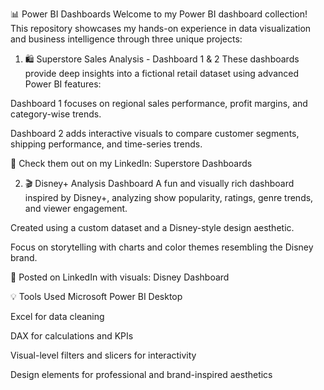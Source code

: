 📊 Power BI Dashboards
Welcome to my Power BI dashboard collection! This repository showcases my hands-on experience in data visualization and business intelligence through three unique projects:

1. 🛍️ Superstore Sales Analysis - Dashboard 1 & 2
These dashboards provide deep insights into a fictional retail dataset using advanced Power BI features:

Dashboard 1 focuses on regional sales performance, profit margins, and category-wise trends.

Dashboard 2 adds interactive visuals to compare customer segments, shipping performance, and time-series trends.

🔗 Check them out on my LinkedIn: Superstore Dashboards

2. 🎬 Disney+ Analysis Dashboard
A fun and visually rich dashboard inspired by Disney+, analyzing show popularity, ratings, genre trends, and viewer engagement.

Created using a custom dataset and a Disney-style design aesthetic.

Focus on storytelling with charts and color themes resembling the Disney brand.

📌 Posted on LinkedIn with visuals: Disney Dashboard

💡 Tools Used
Microsoft Power BI Desktop

Excel for data cleaning

DAX for calculations and KPIs

Visual-level filters and slicers for interactivity

Design elements for professional and brand-inspired aesthetics


